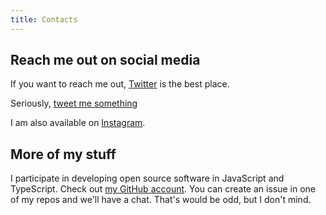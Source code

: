 ```yaml
---
title: Contacts
---
```


## Reach me out on social media

If you want to reach me out, [Twitter](https://twitter.com/_or_love) is the best place.

Seriously, [tweet me something](https://twitter.com/intent/tweet?related=_or_love&text=Hey%20%40_or_love!)

I am also available on [Instagram](https://instagram.com/priestine1).

## More of my stuff

I participate in developing open source software in JavaScript and TypeScript. Check out
[my GitHub account](https://github.com/priestine1). You can create an issue in one of my repos and we'll have a chat.
That's would be odd, but I don't mind.
